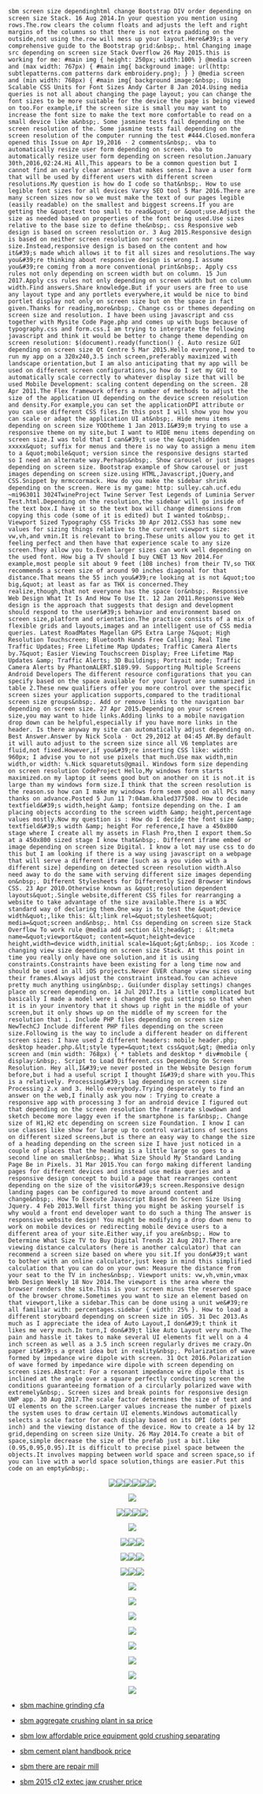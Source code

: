
```
sbm screen size dependinghtml change Bootstrap DIV order depending on screen size Stack. 16 Aug 2014.In your question you mention using rows.The.row clears the column floats and adjusts the left and right margins of the columns so that there is not extra padding on the outside,not using the.row will mess up your layout.Here&#39;s a very comprehensive guide to the Bootstrap grid:&nbsp;. html Changing image src depending on screen size Stack Overflow 26 May 2015.this is working for me: #main img { height: 250px; width:100% } @media screen and (max width: 767px) { #main img{ background image: url(http: subtlepatterns.com patterns dark embroidery.png); } } @media screen and (min width: 768px) { #main img{ background image:&nbsp;. Using Scalable CSS Units for Font Sizes Andy Carter 8 Jan 2014.Using media queries is not all about changing the page layout; you can change the font sizes to be more suitable for the device the page is being viewed on too.For example,if the screen size is small you may want to increase the font size to make the text more comfortable to read on a small device like a&nbsp;. Some jasmine tests fail depending on the screen resolution of the. Some jasmine tests fail depending on the screen resolution of the computer running the test #444.Closed.monfera opened this Issue on Apr 19,2016 · 2 comments&nbsp;. vba to automatically resize user form depending on screen. vba to automatically resize user form depending on screen resolution.January 30th,2016,02:24.Hi All,This appears to be a common question but I cannot find an early clear answer that makes sense.I have a user form that will be used by different users with different screen resolutions.My question is how do I code so that&nbsp;. How to use legible font sizes for all devices Varvy SEO tool 5 Mar 2016.There are many screen sizes now so we must make the text of our pages legible (easily readable) on the smallest and biggest screens.If you are getting the &quot;text too small to read&quot; or &quot;use.Adjust the size as needed based on properties of the font being used.Use sizes relative to the base size to define the&nbsp;. css Responsive web design is based on screen resolution or. 3 Aug 2015.Responsive design is based on neither screen resolution nor screen size.Instead,responsive design is based on the content and how it&#39;s made which allows it to fit all sizes and resolutions.The way you&#39;re thinking about responsive design is wrong.I assume you&#39;re coming from a more conventional print&nbsp;. Apply css rules not only depending on screen width but on column. 15 Jun 2017.Apply css rules not only depending on screen width but on column width.Find answers.Share knowledge.But if your users are free to use any layout type and any portlets everywhere,it would be nice to bind portlet display not only on screen size but on the space in fact given.Thanks for reading,more&nbsp;. Change css or themes depending on screen size and resolution. I have been using javascript and css together with Mysite Code Page.php and comes up with bugs because of typography.css and form.css.I am trying to intergrate the following javascript and think it would be better to change theme depending on screen resolution: $(document).ready(function() {. Auto resize GUI depending on screen size Qt Centre 5 Mar 2015.Hello everyone,I need to run my app on a 320x240,3.5 inch screen,preferably maximized with landscape orientation,but I am also anticipating that my app will be used on different screen configurations,so how do I set my GUI to automatically scale correctly to whatever display size that will be used Mobile Development: scaling content depending on the screen. 28 Apr 2011.The Flex framework offers a number of methods to adjust the size of the application UI depending on the device screen resolution and density.For example,you can set the applicationDPI attribute or you can use different CSS files.In this post I will show you how you can scale or adapt the application UI at&nbsp;. Hide menu items depending on screen size YOOtheme 1 Jan 2013.I&#39;m trying to use a responsive theme on my site,but I want to HIDE menu items depending on screen size.I was told that I can&#39;t use the &quot;hidden xxxxx&quot; suffix for menus and there is no way to assign a menu item to a &quot;mobile&quot; version since the responsive designs started so I need an alternate way.Perhaps&nbsp;. Show carousel or just images depending on screen size. Bootstrap example of Show carousel or just images depending on screen size.using HTML,Javascript,jQuery,and CSS.Snippet by mrmccormack. How do you make the sidebar shrink depending on the screen. Here is my game: http: sulley.cah.ucf.edu ~mi963011 3024TwineProject Twine Server Test Legends of Luminia Server Test.html.Depending on the resolution,the sidebar will go inside of the text box.I have it so the text box will change dimensions from copying this code (some of it is edited) but I wanted to&nbsp;. Viewport Sized Typography CSS Tricks 30 Apr 2012.CSS3 has some new values for sizing things relative to the current viewport size: vw,vh,and vmin.It is relevant to bring.These units allow you to get it feeling perfect and then have that experience scale to any size screen.They allow you to.Even larger sizes can work well depending on the used font. How big a TV should I buy CNET 13 Nov 2014.For example,most people sit about 9 feet (108 inches) from their TV,so THX recommends a screen size of around 90 inches diagonal for that distance.That means the 55 inch you&#39;re looking at is not &quot;too big,&quot; at least as far as THX is concerned.They realize,though,that not everyone has the space (or&nbsp;. Responsive Web Design What It Is And How To Use It. 12 Jan 2011.Responsive Web design is the approach that suggests that design and development should respond to the user&#39;s behavior and environment based on screen size,platform and orientation.The practice consists of a mix of flexible grids and layouts,images and an intelligent use of CSS media queries. Latest RoadMates Magellan GPS Extra Large 7&quot; High Resolution Touchscreen; Bluetooth Hands Free Calling; Real Time Traffic Updates; Free Lifetime Map Updates; Traffic Camera Alerts by.7&quot; Easier Viewing Touchscreen Display; Free Lifetime Map Updates &amp; Traffic Alerts; 3D Buildings; Portrait mode; Traffic Camera Alerts by PhantomALERT.$189.99. Supporting Multiple Screens Android Developers The different resource configurations that you can specify based on the space available for your layout are summarized in table 2.These new qualifiers offer you more control over the specific screen sizes your application supports,compared to the traditional screen size groups&nbsp;. Add or remove links to the navigation bar depending on screen size. 27 Apr 2015.Depending on your screen size,you may want to hide links.Adding links to a mobile navigation drop down can be helpful,especially if you have more links in the header. Is there anyway my site can automatically adjust depending on. Best Answer.Answer by Nick Scola · Oct 29,2012 at 04:45 AM.By default it will auto adjust to the screen size since all V6 templates are fluid,not fixed.However,if you&#39;re inserting CSS like: width: 960px; I advise you to not use pixels that much.Use max width,min width,or width: %.Nick squaretuts@gmail. Windows form size depending on screen resolution CodeProject Hello,My windows form starts maximized.on my laptop it seems good but on another on it is not.it is large than my windows form size.I think that the screen resolution is the reason.so how can I make my windows form seem good on all PCs many thanks on advance.Posted 5 Jun 11 7:04am.khaled377508. How to decide textfield&#39;s width,height &amp; fontsize depending on the. I am placing objects according to the screen width &amp; height,percentage values mostly.Now my question is : How do I decide the font size &amp; textfield&#39;s width &amp; height For reference,I have a 450x800 stage where I create all my assets in Flash Pro,then I export them.So at a 450x800 sized stage I know that&nbsp;. Different iframe embed or image depending on screen size Digital. I know a lot may use css to do this but I am looking if there is a way using javascript on a webpage that will serve a different iframe [such as a you video with a different size] depending on detected screen resolution width.Also need away to do the same with serving different size images depending on&nbsp;. Different Stylesheets for Differently Sized Browser Windows CSS. 23 Apr 2010.Otherwise known as &quot;resolution dependent layouts&quot;.Single website,different CSS files for rearranging a website to take advantage of the size available.There is a W3C standard way of declaring them.One way is to test the &quot;device width&quot;,like this: &lt;link rel=&quot;stylesheet&quot; media=&quot;screen and&nbsp;. html Css depending on screen size Stack Overflow To work rule @media add section &lt;head&gt; : &lt;meta name=&quot;viewport&quot; content=&quot;height=device height,width=device width,initial scale=1&quot;&gt;&nbsp;. ios Xcode : changing view size depending on screen size Stack. At this point in time you really only have one solution,and it is using constraints.Constraints have been existing for a long time now and should be used in all iOS projects.Never EVER change view sizes using their frames.Always adjust the constraint instead.You can achieve pretty much anything using&nbsp;. Gui(under display settings) changes place on screen depending on. 14 Jul 2017.Its a little complicated but basically I made a model were i changed the gui settings so that when it is in your inventory that it shows up right in the middle of your screen,but it only shows up on the middle of my screen for the resolution that i. Include PHP files depending on screen size NewTechCJ Include different PHP files depending on the screen size.Following is the way to include a different header on different screen sizes: I have used 2 different headers: mobile header.php; desktop header.php.&lt;style type=&quot;text css&quot;&gt; @media only screen and (min width: 768px) { * tablets and desktop * div#mobile { display:&nbsp;. Script to Load Different.css Depending On Screen Resolution. Hey all,I&#39;ve never posted in the Website Design forum before,but i had a useful script I thought I&#39;d share with you.This is a relatively. Processing&#39;s lag depending on screen size Processing 2.x and 3. Hello everybody.Trying desperately to find an answer on the web,I finally ask you now : Trying to create a responsive app with processing 3 for an android device I figured out that depending on the screen resolution the framerate slowdown and sketch become more laggy even if the smartphone is far&nbsp;. Change size of H1,H2 etc depending on screen size Foundation. I know I can use classes like show for large up to control variations of sections on different sized screens,but is there an easy way to change the size of a heading depending on the screen size I have just noticed in a couple of places that the heading is a little large so goes to a second line on smaller&nbsp;. What Size Should My Standard Landing Page Be in Pixels. 31 Mar 2015.You can forgo making different landing pages for different devices and instead use media queries and a responsive design concept to build a page that rearranges content depending on the size of the visitor&#39;s screen.Responsive design landing pages can be configured to move around content and change&nbsp;. How To Execute Javascript Based On Screen Size Using Jquery. 4 Feb 2013.Well first thing you might be asking yourself is why would a front end developer want to do such a thing The answer is responsive website design! You might be modifying a drop down menu to work on mobile devices or redirecting mobile device users to a different area of your site.Either way,if you are&nbsp;. How to Determine What Size TV to Buy Digital Trends 21 Aug 2017.There are viewing distance calculators (here is another calculator) that can recommend a screen size based on where you sit.If you don&#39;t want to bother with an online calculator,just keep in mind this simplified calculation that you can do on your own: Measure the distance from your seat to the TV in inches&nbsp;. Viewport units: vw,vh,vmin,vmax Web Design Weekly 18 Nov 2014.The viewport is the area where the browser renders the site.This is your screen minus the reserved space of the browser chrome.Sometimes you want to size an element based on that viewport,like a sidebar.This can be done using a unit we&#39;re all familiar with: percentages.sidebar { width: 25% }. How to load a different storyboard depending on screen size in iOS. 31 Dec 2013.As much as I appreciate the idea of Auto Layout,I don&#39;t think it likes me very much.In turn,I don&#39;t like Auto Layout very much.The pain and hassle it takes to make several UI elements fit well on a 4 inch screen as well as a 3.5 inch screen regularly drives me crazy.On paper it&#39;s a great idea but in reality&nbsp;. Polarization of wave formed by impedance wire dipole with screen. 31 Oct 2016.Polarization of wave formed by impedance wire dipole with screen depending on screen sizes.Abstract: For a resonant impedance wire dipole that is inclined at the angle over a square perfectly conducting screen the conditions guaranteeing formation of a circularly polarized wave with extremely&nbsp;. Screen sizes and break points for responsive design UWP app. 30 Aug 2017.The scale factor determines the size of text and UI elements on the screen.Larger values increase the number of pixels the system uses to draw certain UI elements.Windows automatically selects a scale factor for each display based on its DPI (dots per inch) and the viewing distance of the device. How to create a 14 by 12 grid,depending on screen size Unity. 26 May 2014.To create a bit of space,simple decrease the size of the prefab just a bit.like (0.95,0.95,0.95).It is difficult to precise pixel space between the objects.It involves mapping between world space and screen space,so if you can live with a world space solution,things are easier.Put this code on an empty&nbsp;. 
```

<div align="center">
  
<a rel="nofollow" href="https://m.shibang-china.com?f=github&k=sbm+screen+size+depending"><img src="https://static.shibang-china.com/en/l.png"></a><img src="https://static.shibang-china.com/en/hw.png"><a rel="nofollow" href="https://m.shibang-china.com/product/?f=github&k=sbm+screen+size+depending"><img src="https://static.shibang-china.com/en/p.png"></a><a rel="nofollow" href="https://m.shibang-china.com/cases/?f=github&k=sbm+screen+size+depending"><img src="https://static.shibang-china.com/en/c.png"></a><a rel="nofollow" href="https://m.shibang-china.com/news/?f=github&k=sbm+screen+size+depending"><img src="https://static.shibang-china.com/en/n.png"></a><a rel="nofollow" href="https://m.shibang-china.com?f=github&k=sbm+screen+size+depending"><img src="https://static.shibang-china.com/en/m.png"></a>

<a rel="nofollow" href="https://m.shibang-china.com/product/?f=github&k=sbm+screen+size+depending"><img src="https://static.shibang-china.com/en/b.jpg"></a>
  
<a rel="nofollow" href="https://m.shibang-china.com/solution-aggregate.html?f=github&k=sbm+screen+size+depending"><img src="https://static.shibang-china.com/en/a.jpg"></a><a rel="nofollow" href="https://m.shibang-china.com/solution-mine.html?f=github&k=sbm+screen+size+depending"><img src="https://static.shibang-china.com/en/m.jpg"></a><a rel="nofollow" href="https://m.shibang-china.com/solution-mill.html?f=github&k=sbm+screen+size+depending"><img src="https://static.shibang-china.com/en/g.jpg"></a><a rel="nofollow" href="https://m.shibang-china.com/solution-epc.html?f=github&k=sbm+screen+size+depending"><img src="https://static.shibang-china.com/en/e.jpg"></a>

<a rel="nofollow" href="https://m.shibang-china.com/product/?f=github&k=sbm+screen+size+depending"><img src="https://static.shibang-china.com/en/a-p.png"></a>

<a rel="nofollow" href="https://m.shibang-china.com/product/crusher/c6x.html?f=github&k=sbm+screen+size+depending"><img src="https://static.shibang-china.com/en/j.jpg"></a><a rel="nofollow" href="https://m.shibang-china.com/product/crusher/ci5x.html?f=github&k=sbm+screen+size+depending"><img src="https://static.shibang-china.com/en/i.jpg"></a><a rel="nofollow" href="https://m.shibang-china.com/product/crusher/hst.html?f=github&k=sbm+screen+size+depending"><img src="https://static.shibang-china.com/en/c.jpg"></a>

<a rel="nofollow" href="https://m.shibang-china.com/product/mill/mtw.html?f=github&k=sbm+screen+size+depending"><img src="https://static.shibang-china.com/en/mtw.jpg"></a><a rel="nofollow" href="https://m.shibang-china.com/product/mill/scm.html?f=github&k=sbm+screen+size+depending"><img src="https://static.shibang-china.com/en/scm.jpg"></a><a rel="nofollow" href="https://m.shibang-china.com/product/mill/lm.html?f=github&k=sbm+screen+size+depending"><img src="https://static.shibang-china.com/en/lm.jpg"></a>

<a rel="nofollow" href="https://m.shibang-china.com/product/sand/vsi6x.html?f=github&k=sbm+screen+size+depending"><img src="https://static.shibang-china.com/en/6x.jpg"></a><a rel="nofollow" href="https://m.shibang-china.com/product/sand/vu.html?f=github&k=sbm+screen+size+depending"><img src="https://static.shibang-china.com/en/vu.jpg"></a><a rel="nofollow" href="https://m.shibang-china.com/product/mobile/klun.html?f=github&k=sbm+screen+size+depending"><img src="https://static.shibang-china.com/en/k.jpg"></a>

<a rel="nofollow" href="https://m.shibang-china.com/cases/?f=github&k=sbm+screen+size+depending"><img src="https://static.shibang-china.com/en/case.png"></a>

<a rel="nofollow" href="https://m.shibang-china.com/cases/aggregate/202.html?f=github&k=sbm+screen+size+depending"><img src="https://static.shibang-china.com/en/c-1.jpg"></a>

<a rel="nofollow" href="https://m.shibang-china.com/cases/aggregate/203.html?f=github&k=sbm+screen+size+depending"><img src="https://static.shibang-china.com/en/c-2.jpg"></a>

<a rel="nofollow" href="https://m.shibang-china.com/cases/mill/123.html?f=github&k=sbm+screen+size+depending"><img src="https://static.shibang-china.com/en/c-3.jpg"></a>

<a rel="nofollow" href="https://m.shibang-china.com/contact_us.html?f=github&k=sbm+screen+size+depending"><img src="https://static.shibang-china.com/en/contact.png"></a>

<a rel="nofollow" href="https://swt.shibang-china.com/?f=github&k=sbm+screen+size+depending"><img src="https://static.shibang-china.com/en/chat.png"></a>

<a rel="nofollow" href="https://whatsapp.shibangsoft.com/WhatsApp.php?f=github&k=sbm+screen+size+depending"><img src="https://static.shibang-china.com/en/whatsapp.png"></a>

<a rel="nofollow" href="https://m.shibang-china.com/?f=github&k=sbm+screen+size+depending"><img src="https://static.shibang-china.com/en/website.png"></a>

</div>


* [sbm machine grinding cfa](sbm%20machine%20grinding%20cfa.md)

* [sbm aggregate crushing plant in sa price](sbm%20aggregate%20crushing%20plant%20in%20sa%20price.md)

* [sbm low affordable price equipment gold crushing separating](sbm%20low%20affordable%20price%20equipment%20gold%20crushing%20separating.md)

* [sbm cement plant handbook price](sbm%20cement%20plant%20handbook%20price.md)

* [sbm there are repair mill](sbm%20there%20are%20repair%20mill.md)

* [sbm 2015 c12 extec jaw crusher price](sbm%202015%20c12%20extec%20jaw%20crusher%20price.md)